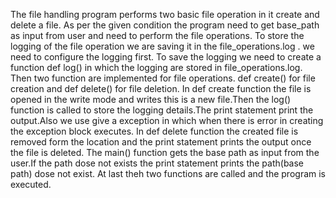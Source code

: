 The file handling program performs two basic file operation in it create and delete a file.
As per the given condition the program need to get base_path as input from user and need to perform the file operations.
To store the logging of the file operation we are saving it in the file_operations.log .
we need to configure the logging first.
To save the logging we need to create a function def log() in which the logging are stored in file_operations.log.
Then two function are implemented for file operations.
def create() for file creation and def delete() for file deletion.
In def create function the file is opened in the write mode and writes this is a new file.Then the log() function is called to store the logging details.The print statement print the output.Also we use give a exception in which when there is error in creating the exception block executes.
In def delete function the created file is removed form the location and the print statement prints the output once the file is deleted.
The main() function gets the base path as input from the user.If the path dose not exists the print statement prints the path(base path) dose not exist.
At last theh two functions are called and the program is executed.


 

